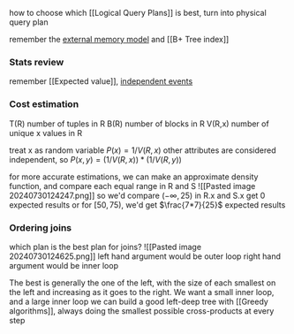 how to choose which [[Logical Query Plans]] is best, turn into physical query plan

remember the [external memory model](Evaluating%20Query%20Performance) and [[B+ Tree index]]

### Stats review
remember [[Expected value]], [independent events](Probability-independent%20events%20+%20Mutual%20exclusive.md) 

### Cost estimation
T(R) number of tuples in R
B(R) number of blocks in R
V(R,x) number of unique x values in R

treat x as random variable
$P(x) = 1/V(R,x)$
other attributes are considered independent, so $P(x,y) = (1/V(R,x)) * (1/V(R,y))$

for more accurate estimations, we can make an approximate density function, and compare each equal range in R and S
![[Pasted image 20240730124247.png]]
so we'd compare $(-\infty, 25)$ in R.x and S.x get 0 expected results
or for $[50, 75)$, we'd get $\frac{7*7}{25}$ expected results

### Ordering joins

which plan is the best plan for joins?
![[Pasted image 20240730124625.png]]
left hand argument would be outer loop
right hand argument would be inner loop

The best is generally the one of the left, with the size of each smallest on the left and increasing as it goes to the right.
We want a small inner loop, and a large inner loop
we can build a good left-deep tree with [[Greedy algorithms]], always doing the smallest possible cross-products at every step